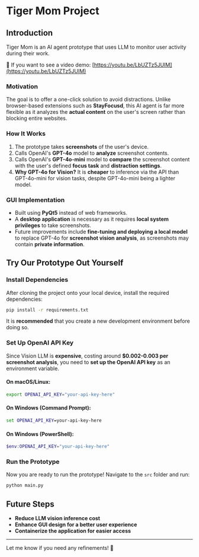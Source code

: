 # Tiger Mom Project

## Introduction
Tiger Mom is an AI agent prototype that uses LLM to monitor user activity during their work.

🚀 If you want to see a video demo: [https://youtu.be/LbUZTz5JUIM](https://youtu.be/LbUZTz5JUIM)

### Motivation
The goal is to offer a one-click solution to avoid distractions. Unlike browser-based extensions such as **StayFocusd**, this AI agent is far more flexible as it analyzes the **actual content** on the user's screen rather than blocking entire websites.

### How It Works
1. The prototype takes **screenshots** of the user's device.
2. Calls OpenAI's **GPT-4o** model to **analyze** screenshot contents.
3. Calls OpenAI's **GPT-4o-mini** model to **compare** the screenshot content with the user's defined **focus task** and **distraction settings**.
4. **Why GPT-4o for Vision?** It is **cheaper** to inference via the API than GPT-4o-mini for vision tasks, despite GPT-4o-mini being a lighter model.

### GUI Implementation
- Built using **PyQt5** instead of web frameworks.
- A **desktop application** is necessary as it requires **local system privileges** to take screenshots.
- Future improvements include **fine-tuning and deploying a local model** to replace GPT-4o for **screenshot vision analysis**, as screenshots may contain **private information**.

## Try Our Prototype Out Yourself

### Install Dependencies
After cloning the project onto your local device, install the required dependencies:

```bash
pip install -r requirements.txt
```

It is **recommended** that you create a new development environment before doing so.

### Set Up OpenAI API Key
Since Vision LLM is **expensive**, costing around **$0.002-0.003 per screenshot analysis**, you need to **set up the OpenAI API key** as an environment variable.

#### On macOS/Linux:
```bash
export OPENAI_API_KEY="your-api-key-here"
```

#### On Windows (Command Prompt):
```cmd
set OPENAI_API_KEY=your-api-key-here
```

#### On Windows (PowerShell):
```powershell
$env:OPENAI_API_KEY="your-api-key-here"
```

### Run the Prototype
Now you are ready to run the prototype! Navigate to the `src` folder and run:

```bash
python main.py
```

## Future Steps
- **Reduce LLM vision inference cost**
- **Enhance GUI design for a better user experience**
- **Containerize the application for easier access**

---
Let me know if you need any refinements! 🚀

